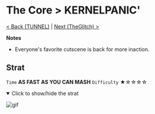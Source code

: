 # The Core > KERNELPANIC'

[< Back (TUNNEL)](https://github.com/Doublevil/scbspeedrun/blob/main/levels/CORE/TUNNEL.md) | [Next (TheGlitch) >](https://github.com/Doublevil/scbspeedrun/blob/main/levels/CORE/TheGlitch.md)

**Notes**
- Everyone's favorite cutscene is back for more inaction.

## Strat

`Time` **AS FAST AS YOU CAN MASH** `Difficulty` ★☆☆☆☆
<details open>
  <summary>Click to show/hide the strat</summary>

  ![gif](https://github.com/Doublevil/scbspeedrun/blob/main/media/levels/CORE/KERNELPANIC'_Strat.webp)
</details>
